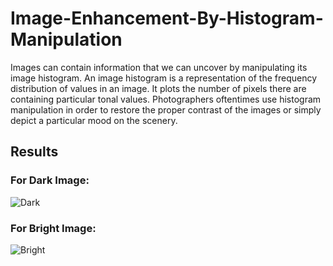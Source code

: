# Image-Enhancement-By-Histogram-Manipulation
Images can contain information that we can uncover by manipulating its image
histogram. An image histogram is a representation of the frequency distribution of
values in an image. It plots the number of pixels there are containing particular tonal
values. Photographers oftentimes use histogram manipulation in order to restore the
proper contrast of the images or simply depict a particular mood on the scenery.

## Results
### For Dark Image:
![Dark](Results/Dark%20Image/Enhanced%20Image.PNG)

### For Bright Image:
![Bright](Results/Bright%20Image/Enhanced%20Image.PNG)
